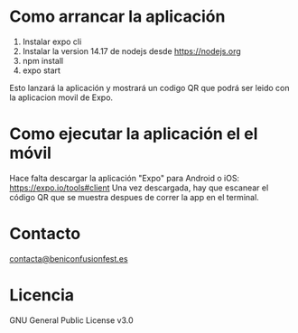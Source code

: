 Como arrancar la aplicación
===========================

1. Instalar expo cli
2. Instalar la version 14.17 de nodejs desde https://nodejs.org
3. npm install
4. expo start

Esto lanzará la aplicación y mostrará un codigo QR que podrá ser leido con la aplicacion movil de Expo. 

Como ejecutar la aplicación el el móvil
=======================================

Hace falta descargar la aplicación "Expo" para Android o iOS: https://expo.io/tools#client
Una vez descargada, hay que escanear el código QR que se muestra despues de correr la app en el terminal. 

Contacto
=========
contacta@beniconfusionfest.es

Licencia
========
GNU General Public License v3.0

